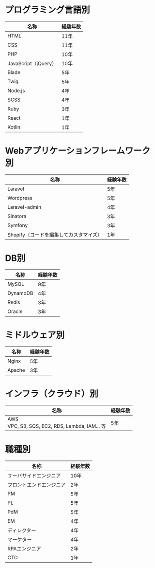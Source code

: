 # プログラミング言語別
| 名称 | 経験年数 |
| --- | --- |
| HTML | 11年 |
| CSS | 11年 |
| PHP | 10年 |
| JavaScript（jQuery） | 10年 |
| Blade | 5年 |
| Twig | 5年 |
| Node.js | 4年 |
| SCSS | 4年 |
| Ruby | 3年 |
| React | 1年 |
| Kotlin | 1年 |

# Webアプリケーションフレームワーク別
| 名称 | 経験年数 |
| --- | --- |
| Laravel | 5年 |
| Wordpress | 5年 |
| Laravel-admin | 4年 |
| Sinatora | 3年 |
| Symfony | 3年 |
| Shopify（コードを編集してカスタマイズ） | 1年 |

# DB別
| 名称 | 経験年数 |
| --- | --- |
| MySQL | 9年 |
| DynamoDB | 4年 |
| Redis | 3年 |
| Oracle | 3年 |

# ミドルウェア別
| 名称 | 経験年数 |
| --- | --- |
| Nginx | 5年 |
| Apache | 3年 |

# インフラ（クラウド）別
| 名称 | 経験年数 |
| --- | --- |
| AWS <br> VPC, S3, SQS, EC2, RDS, Lambda, IAM... 等 | 5年 |

# 職種別
| 名称 | 経験年数 |
| --- | --- |
| サーバサイドエンジニア | 10年 |
| フロントエンドエンジニア | 2年 |
| PM | 5年 |
| PL | 5年 |
| PdM | 5年 |
| EM | 4年 |
| ディレクター | 4年 |
| マーケター | 4年 |
| RPAエンジニア | 2年 |
| CTO | 1年 |


